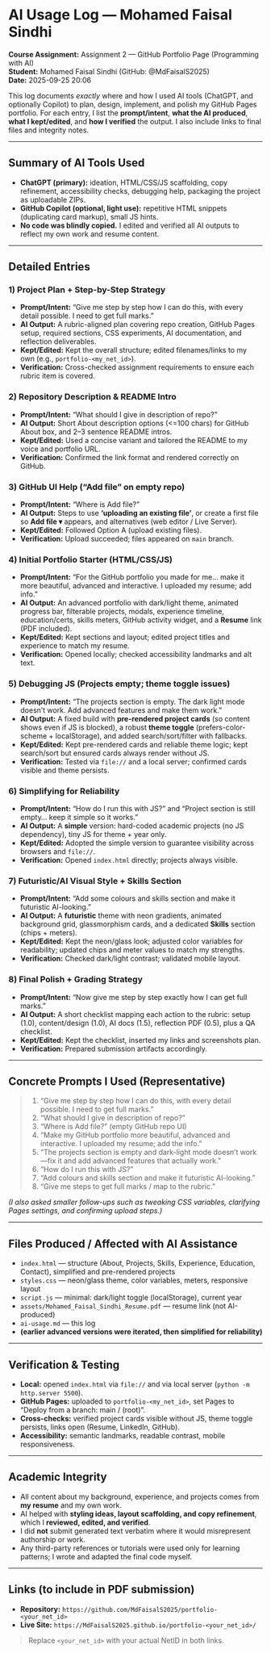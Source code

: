 # AI Usage Log — Mohamed Faisal Sindhi
**Course Assignment:** Assignment 2 — GitHub Portfolio Page (Programming with AI)  
**Student:** Mohamed Faisal Sindhi (GitHub: @MdFaisalS2025)  
**Date:** 2025-09-25 20:06

This log documents *exactly* where and how I used AI tools (ChatGPT, and optionally Copilot) to plan, design, implement, and polish my GitHub Pages portfolio. For each entry, I list the **prompt/intent**, **what the AI produced**, **what I kept/edited**, and **how I verified** the output. I also include links to final files and integrity notes.

---

## Summary of AI Tools Used
- **ChatGPT (primary):** ideation, HTML/CSS/JS scaffolding, copy refinement, accessibility checks, debugging help, packaging the project as uploadable ZIPs.
- **GitHub Copilot (optional, light use):** repetitive HTML snippets (duplicating card markup), small JS hints.
- **No code was blindly copied.** I edited and verified all AI outputs to reflect my own work and resume content.

---

## Detailed Entries

### 1) Project Plan + Step-by-Step Strategy
- **Prompt/Intent:** “Give me step by step how I can do this, with every detail possible. I need to get full marks.”  
- **AI Output:** A rubric-aligned plan covering repo creation, GitHub Pages setup, required sections, CSS experiments, AI documentation, and reflection deliverables.  
- **Kept/Edited:** Kept the overall structure; edited filenames/links to my own (e.g., `portfolio-<my_net_id>`).  
- **Verification:** Cross-checked assignment requirements to ensure each rubric item is covered.

### 2) Repository Description & README Intro
- **Prompt/Intent:** “What should I give in description of repo?”  
- **AI Output:** Short About description options (<=100 chars) for GitHub About box, and 2–3 sentence README intros.  
- **Kept/Edited:** Used a concise variant and tailored the README to my voice and portfolio URL.  
- **Verification:** Confirmed the link format and rendered correctly on GitHub.

### 3) GitHub UI Help (“Add file” on empty repo)
- **Prompt/Intent:** “Where is Add file?”  
- **AI Output:** Steps to use **‘uploading an existing file’**, or create a first file so **Add file ▾** appears, and alternatives (web editor / Live Server).  
- **Kept/Edited:** Followed Option A (upload existing files).  
- **Verification:** Upload succeeded; files appeared on `main` branch.

### 4) Initial Portfolio Starter (HTML/CSS/JS)
- **Prompt/Intent:** “For the GitHub portfolio you made for me… make it more beautiful, advanced and interactive. I uploaded my resume; add info.”  
- **AI Output:** An advanced portfolio with dark/light theme, animated progress bar, filterable projects, modals, experience timeline, education/certs, skills meters, GitHub activity widget, and a **Resume** link (PDF included).  
- **Kept/Edited:** Kept sections and layout; edited project titles and experience to match my resume.  
- **Verification:** Opened locally; checked accessibility landmarks and alt text.

### 5) Debugging JS (Projects empty; theme toggle issues)
- **Prompt/Intent:** “The projects section is empty. The dark light mode doesn’t work. Add advanced features and make them work.”  
- **AI Output:** A fixed build with **pre-rendered project cards** (so content shows even if JS is blocked), a robust **theme toggle** (prefers-color-scheme + localStorage), and added search/sort/filter with fallbacks.  
- **Kept/Edited:** Kept pre-rendered cards and reliable theme logic; kept search/sort but ensured cards always render without JS.  
- **Verification:** Tested via `file://` and a local server; confirmed cards visible and theme persists.

### 6) Simplifying for Reliability
- **Prompt/Intent:** “How do I run this with JS?” and “Project section is still empty… keep it simple so it works.”  
- **AI Output:** A **simple** version: hard-coded academic projects (no JS dependency), tiny JS for theme + year only.  
- **Kept/Edited:** Adopted the simple version to guarantee visibility across browsers and `file://`.  
- **Verification:** Opened `index.html` directly; projects always visible.

### 7) Futuristic/AI Visual Style + Skills Section
- **Prompt/Intent:** “Add some colours and skills section and make it futuristic AI-looking.”  
- **AI Output:** A **futuristic** theme with neon gradients, animated background grid, glassmorphism cards, and a dedicated **Skills** section (chips + meters).  
- **Kept/Edited:** Kept the neon/glass look; adjusted color variables for readability; updated chips and meter values to match my strengths.  
- **Verification:** Checked dark/light contrast; validated mobile layout.

### 8) Final Polish + Grading Strategy
- **Prompt/Intent:** “Now give me step by step exactly how I can get full marks.”  
- **AI Output:** A short checklist mapping each action to the rubric: setup (1.0), content/design (1.0), AI docs (1.5), reflection PDF (0.5), plus a QA checklist.  
- **Kept/Edited:** Kept the checklist, inserted my links and screenshots plan.  
- **Verification:** Prepared submission artifacts accordingly.

---

## Concrete Prompts I Used (Representative)
> 1. “Give me step by step how I can do this, with every detail possible. I need to get full marks.”  
> 2. “What should I give in description of repo?”  
> 3. “Where is Add file?” (empty GitHub repo UI)  
> 4. “Make my GitHub portfolio more beautiful, advanced and interactive. I uploaded my resume; add the info.”  
> 5. “The projects section is empty and dark-light mode doesn’t work—fix it and add advanced features that actually work.”  
> 6. “How do I run this with JS?”  
> 7. “Add colours and skills section and make it futuristic AI-looking.”  
> 8. “Give me steps to get full marks / map to the rubric.”

*(I also asked smaller follow-ups such as tweaking CSS variables, clarifying Pages settings, and confirming upload steps.)*

---

## Files Produced / Affected with AI Assistance
- `index.html` — structure (About, Projects, Skills, Experience, Education, Contact), simplified and pre-rendered projects
- `styles.css` — neon/glass theme, color variables, meters, responsive layout
- `script.js` — minimal: dark/light toggle (localStorage), current year
- `assets/Mohamed_Faisal_Sindhi_Resume.pdf` — resume link (not AI-produced)
- `ai-usage.md` — this log
- **(earlier advanced versions were iterated, then simplified for reliability)**

---

## Verification & Testing
- **Local:** opened `index.html` via `file://` and via local server (`python -m http.server 5500`).  
- **GitHub Pages:** uploaded to `portfolio-<my_net_id>`, set Pages to “Deploy from a branch: main / (root)”.  
- **Cross-checks:** verified project cards visible without JS, theme toggle persists, links open (Resume, LinkedIn, GitHub).  
- **Accessibility:** semantic landmarks, readable contrast, mobile responsiveness.

---

## Academic Integrity
- All content about my background, experience, and projects comes from **my resume** and my own work.  
- AI helped with **styling ideas, layout scaffolding, and copy refinement**, which I **reviewed, edited, and verified**.  
- I did **not** submit generated text verbatim where it would misrepresent authorship or work.  
- Any third-party references or tutorials were used only for learning patterns; I wrote and adapted the final code myself.

---

## Links (to include in PDF submission)
- **Repository:** `https://github.com/MdFaisalS2025/portfolio-<your_net_id>`  
- **Live Site:** `https://MdFaisalS2025.github.io/portfolio-<your_net_id>/`

> Replace `<your_net_id>` with your actual NetID in both links.
